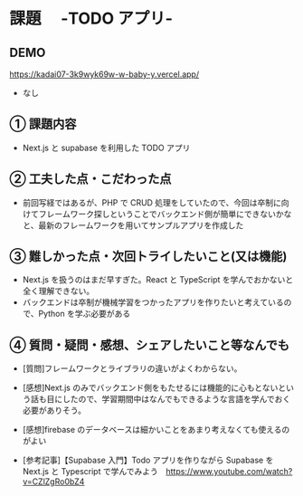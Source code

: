 # 課題　 -TODO アプリ-

## DEMO

https://kadai07-3k9wyk69w-w-baby-y.vercel.app/

- なし

## ① 課題内容

- Next.js と supabase を利用した TODO アプリ

## ② 工夫した点・こだわった点

- 前回写経ではあるが、PHP で CRUD 処理をしていたので、今回は卒制に向けてフレームワーク探しということでバックエンド側が簡単にできないかなと、最新のフレームワークを用いてサンプルアプリを作成した

## ③ 難しかった点・次回トライしたいこと(又は機能)

- Next.js を扱うのはまだ早すぎた。React と TypeScript を学んでおかないと全く理解できない。
- バックエンドは卒制が機械学習をつかったアプリを作りたいと考えているので、Python を学ぶ必要がある

## ④ 質問・疑問・感想、シェアしたいこと等なんでも

- [質問]フレームワークとライブラリの違いがよくわからない。
- [感想]Next.js のみでバックエンド側をもたせるには機能的に心もとないという話も目にしたので、学習期間中はなんでもできるような言語を学んでおく必要がありそう。
- [感想]firebase のデータベースは細かいことをあまり考えなくても使えるのがよい

- [参考記事]【Supabase 入門】Todo アプリを作りながら Supabase を Next.js と Typescript で学んでみよう　https://www.youtube.com/watch?v=CZlZgRo0bZ4
